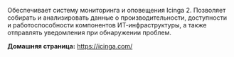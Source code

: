 Обеспечивает систему мониторинга и оповещения Icinga 2.
Позволяет собирать и анализировать данные о производительности,
доступности и работоспособности компонентов ИТ-инфраструктуры, а также отправлять уведомления при обнаружении проблем.

**Домашняя страница:** <https://icinga.com/>
